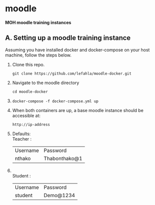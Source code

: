 # moodle
<h4>MOH moodle training instances</h4>
  
<h2>A. Setting up a moodle training instance</h2>
Assuming you have installed docker and docker-compose on your host machine, follow the steps below. 
<ol>
  <li>Clone this repo.<pre><code>git clone https://github.com/lefahla/moodle-docker.git</code></pre></li>
  <li>Navigate to the moodle directory<pre><code>cd moodle-docker</code></pre></li>
  <li><pre><code>docker-compose -f docker-compose.yml up</code></pre></li>
  <li>When both containers are up, a base moodle instance should be accessible at: <pre><code>http://ip-address</code></pre>
    <li>
    Defaults:
    <br/>
    Teacher :
      <table>
        <tr><td>Username</td><td>Password</td></tr>        
        <tr><td>nthako</td><td>Thabonthako@1</td></tr>
      </table>
    </li>
    <li>
      <br/>
    Student :
      <table>
        <tr><td>Username</td><td>Password</td></tr>        
        <tr><td>student</td><td>Demo@1234</td></tr>
      </table>
    </li>
  </li>

</ol>
